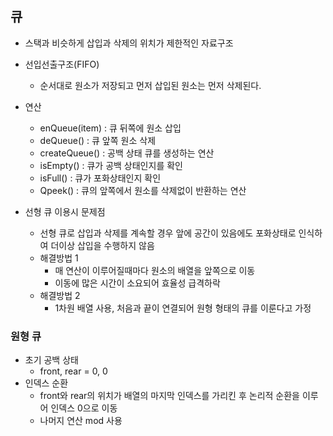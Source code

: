 ## 큐

- 스택과 비슷하게 삽입과 삭제의 위치가 제한적인 자료구조

- 선입선출구조(FIFO)
  - 순서대로 원소가 저장되고 먼저 삽입된 원소는 먼저 삭제된다.
- 연산
  - enQueue(item) : 큐 뒤쪽에 원소 삽입
  - deQueue() : 큐 앞쪽 원소 삭제
  - createQueue() : 공백 상태 큐를 생성하는 연산
  - isEmpty() : 큐가 공백 상태인지를 확인
  - isFull() : 큐가 포화상태인지 확인
  - Qpeek() : 큐의 앞쪽에서 원소를 삭제없이 반환하는 연산



- 선형 큐 이용시 문제점
  - 선형 큐로 삽입과 삭제를 계속할 경우 앞에 공간이 있음에도 포화상태로 인식하여 더이상 삽입을 수행하지 않음
  - 해결방법 1
    - 매 연산이 이루어질때마다 원소의 배열을 앞쪽으로 이동
    - 이동에 많은 시간이 소요되어 효율성 급격하락
  - 해결방법 2
    - 1차원 배열 사용, 처음과 끝이 연결되어 원형 형태의 큐를 이룬다고 가정



### 원형 큐

- 초기 공백 상태
  - front, rear = 0, 0
- 인덱스 순환
  - front와 rear의 위치가 배열의 마지막 인덱스를 가리킨 후 논리적 순환을 이루어 인덱스 0으로 이동
  - 나머지 연산 mod 사용